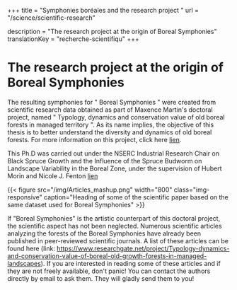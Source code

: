 +++
title = "Symphonies boréales and the research project "
url  = "/science/scientific-research"

description =  "The research project at the origin of Boreal Symphonies"
translationKey = "recherche-scientifiqu"
+++


# The research project at the origin of Boreal Symphonies

The resulting symphonies for " Boreal Symphonies " were created from scientific research data obtained as part of Maxence Martin's doctoral project, named " Typology, dynamics and conservation value of old boreal forests in managed territory ". As its name implies, the objective of this thesis is to better understand the diversity and dynamics of old boreal forests. For more information on this project, click here [lien](https://www.researchgate.net/project/Typology-dynamics-and-conservation-value-of-boreal-old-growth-forests-in-managed-landscapes "Typology, dynamics and conservation value of boreal old-growth forests in managed landscapes").

This Ph.D was carried out under the NSERC Industrial Research Chair on Black Spruce Growth and the Influence of the Spruce Budworm on Landscape Variability in the Boreal Zone, under the supervision of Hubert Morin and Nicole J. Fenton [lien](http://www.uqac.ca/chairtbe/ "Chaire de recherche industrielle CRSNG sur la croissance de l’épinette noire et l’influence de la tordeuse des bourgeons de l’épinette sur la variabilité des paysages en zone boréale")

{{< figure src="/img/Articles_mashup.png" width="800" class="img-responsive" caption="Heading of some of the scientific paper based on the same dataset used for Boreal Symphonies" >}}

If "Boreal Symphonies" is the artistic counterpart of this doctoral project, the scientific aspect has not been neglected. Numerous scientific articles analyzing the forests of the Boreal Symphonies have already been published in peer-reviewed scientific journals. A list of these articles can be found here (link: https://www.researchgate.net/project/Typology-dynamics-and-conservation-value-of-boreal-old-growth-forests-in-managed-landscapes).
If you are interested in reading some of these articles and if they are not freely available, don't panic! You can contact the authors directly by email to ask them. They will gladly send them to you!



